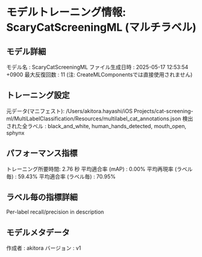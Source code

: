 # モデルトレーニング情報: ScaryCatScreeningML (マルチラベル)

## モデル詳細
モデル名           : ScaryCatScreeningML
ファイル生成日時   : 2025-05-17 12:53:54 +0900
最大反復回数     : 11 (注: CreateMLComponentsでは直接使用されません)

## トレーニング設定
元データ(マニフェスト): /Users/akitora.hayashi/iOS Projects/cat-screening-ml/MultiLabelClassification/Resources/multilabel_cat_annotations.json
検出された全ラベル : black_and_white, human_hands_detected, mouth_open, sphynx

## パフォーマンス指標
トレーニング所要時間: 2.76 秒
平均適合率 (mAP)        : 0.00%
平均再現率 (ラベル毎)   : 59.43%
平均適合率 (ラベル毎)   : 70.95%

## ラベル毎の指標詳細
Per-label recall/precision in description


## モデルメタデータ
作成者            : akitora
バージョン          : v1